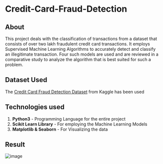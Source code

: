 # Credit-Card-Fraud-Detection
## About
This project deals with the classification of transactions from a dataset that consists of over two lakh fraudulent credit card transactions. It employs Supervised Machine Learning Algorithms to accurately detect and classify an illegitimate transaction. Four such models are used and are reviewed in a comparative study to analyze the algorithm that is best suited for such a problem.
## Dataset Used
The [Credit Card Fraud Detection Dataset](https://www.kaggle.com/mlg-ulb/creditcardfraud) from Kaggle has been used
## Technologies used
1. **Python3** - Programming Language for the entire project
2. **Scikit Learn Library** -  For employing the Machine Learning Models
3. **Matplotlib & Seaborn** - For Visualizing the data
## Result

![image](https://user-images.githubusercontent.com/61591312/131787615-3a15ab87-1e19-4b61-80ac-3bdc98093209.png)
